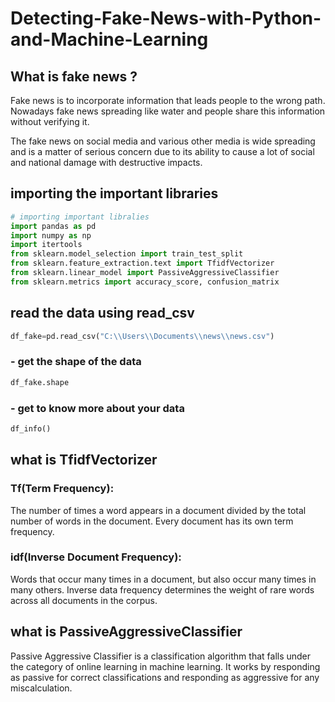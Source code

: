 # Detecting-Fake-News-with-Python-and-Machine-Learning
## What is fake news ?
Fake news is to incorporate information that leads people to the wrong path. Nowadays fake news spreading like 
water and people share this information without verifying it.

The fake news on social media and various other media is wide spreading and is a matter of serious concern due 
to its ability to cause a lot of social and national damage with destructive impacts.

## importing the important libraries
```python
# importing important libralies
import pandas as pd
import numpy as np
import itertools
from sklearn.model_selection import train_test_split
from sklearn.feature_extraction.text import TfidfVectorizer
from sklearn.linear_model import PassiveAggressiveClassifier
from sklearn.metrics import accuracy_score, confusion_matrix
```

## read the data using read_csv
```python
df_fake=pd.read_csv("C:\\Users\\Documents\\news\\news.csv")
```
### - get the shape of the data
```python
df_fake.shape
```
### - get to know more about your data
```python
df_info()
```
## what is TfidfVectorizer

### Tf(Term Frequency): 
The number of times a word appears in a document divided by the total number of words in 
the document. Every document has its own term frequency.
### idf(Inverse Document Frequency): 
Words that occur many times in a document, but also occur many times in many others.
Inverse data frequency determines the weight of rare words across all documents in the corpus.


## what is PassiveAggressiveClassifier

Passive Aggressive Classifier is a classification algorithm that falls under the category of online learning in
machine learning. It works by responding as passive for correct classifications and responding as aggressive for 
any miscalculation.

